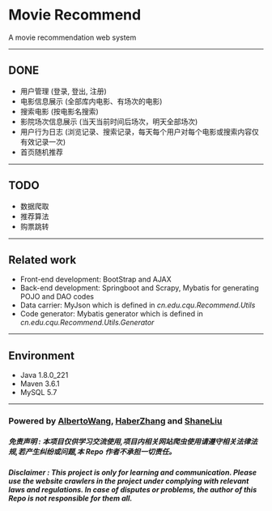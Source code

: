 # Movie Recommend
A movie recommendation web system

---
## DONE
* 用户管理 (登录, 登出, 注册)
* 电影信息展示 (全部库内电影、有场次的电影)
* 搜索电影 (按电影名搜索)
* 影院场次信息展示 (当天当前时间后场次，明天全部场次)
* 用户行为日志 (浏览记录、搜索记录，每天每个用户对每个电影或搜索内容仅有效记录一次)
* 首页随机推荐

---
## TODO
* 数据爬取
* 推荐算法
* 购票跳转

---
## Related work
* Front-end development: BootStrap and AJAX
* Back-end development: Springboot and Scrapy, Mybatis for generating POJO and DAO codes
* Data carrier: MyJson which is defined in *cn.edu.cqu.Recommend.Utils*
* Code generator: Mybatis generator which is defined in *cn.edu.cqu.Recommend.Utils.Generator*

---
## Environment
* Java 1.8.0_221
* Maven 3.6.1
* MySQL 5.7

---
### Powered by [AlbertoWang](https://github.com/AlbertoWang), [HaberZhang](https://github.com/haber8023) and [ShaneLiu](https://github.com/ShaneCN)
##### ***免责声明 : 本项目仅供学习交流使用,项目内相关网站爬虫使用请遵守相关法律法规,若产生纠纷或问题,本 Repo 作者不承担一切责任。***
##### ***Disclaimer : This project is only for learning and communication. Please use the website crawlers in the project under complying with relevant laws and regulations. In case of disputes or problems, the author of this Repo is not responsible for them all.***
